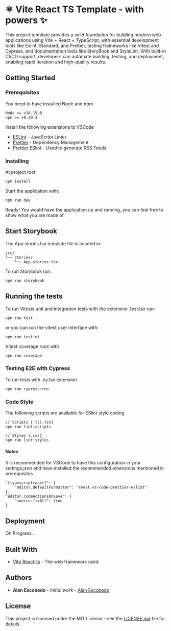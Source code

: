 # ⚛️ Vite React TS Template - with powers ✨

This project template provides a solid foundation for building modern web applications using Vite + React + TypeScript, with essential development tools like Eslint, Standard, and Prettier, testing frameworks like Vitest and Cypress, and documentation tools like StoryBook and StyleLint. With built-in CI/CD support, developers can automate building, testing, and deployment, enabling rapid iteration and high-quality results.

## Getting Started

### Prerequisites

You need to have installed Node and npm

```
Node >= v18.15.0
npm >= v8.19.3
```

Install the following extensions to VSCode
* [ESLint](https://marketplace.visualstudio.com/items?itemName=dbaeumer.vscode-eslint&ssr=false#review-details) - JavaScript Linter.
* [Prettier](https://marketplace.visualstudio.com/items?itemName=esbenp.prettier-vscode) - Dependency Management
* [Prettier ESlint](https://marketplace.visualstudio.com/items?itemName=rvest.vs-code-prettier-eslint) - Used to generate RSS Feeds

### Installing

At project root
```
npm install
```

Start the application with:

```
npm run dev
```

Ready! You would have the application up and running, you can feel free to show what you are made of.

## Start Storybook

The App.stories.tsx template file is located in:
```
src/
└── stories/
    └── App.stories.tsx

```

To run Storybook run:
```
npm run storybook
```

## Running the tests

To run Vitests unit and integration tests with the extension .test.tsx run:
```
npm run test
```
or you can run the vitest user interface with:
```
npm run test:ui
```
Vitest coverage runs with
```
npm run coverage
```
### Testing E2E with Cypress

To run tests with .cy.tsx extension

```
npm run cypress:run
```

### Code Style

The following scripts are available for ESlint style coding

```
// Scripts {.ts|.tsx}
npm run lint:scripts

// Styles {.css}
npm run lint:styles
```

#### Notes
It is recommended for VSCode to have this configuration in your settings.json and have installed the recommended extensions mentioned in prerequisites
```
"[typescriptreact]": {
    "editor.defaultFormatter": "rvest.vs-code-prettier-eslint"
},
"editor.codeActionsOnSave": {
    "source.fixAll": true
}
```

## Deployment

On Progress..

## Built With

* [Vite React-ts](https://vitejs.dev/) - The web framework used

## Authors

* **Alan Escobedo** - *Initial work* - [Alan Escobedo](https://github.com/IngeScobedo)

## License

This project is licensed under the MIT License - see the [LICENSE.md](LICENSE.md) file for details
